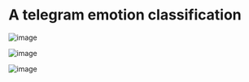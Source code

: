 # A telegram emotion  classification 


![image](https://github.com/user-attachments/assets/e7c50525-aace-4aec-84c6-6eaf7cb201a1)


![image](https://github.com/user-attachments/assets/14a6dee9-89e8-45a0-b866-b2a200376653)


![image](https://github.com/user-attachments/assets/6aa1674f-f8f5-436e-bdba-1cf32e38ca82)

